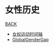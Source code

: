 # 女性历史

[BACK](https://8ku.github.io/note_other)

- [女权运动时间轴](https://8ku.github.io/note_other/WomensHistory/feminism_timeline.html)
- [GlobalGenderGap](https://8ku.github.io/note_other/WomensHistory/GlobalGenderGap)

